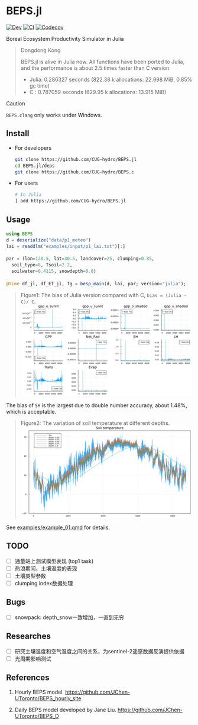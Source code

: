 # BEPS.jl

[![Dev](https://img.shields.io/badge/docs-dev-blue.svg)](https://CUG-hydro.github.io/BEPS.jl/dev)
[![CI](https://github.com/CUG-hydro/BEPS.jl/actions/workflows/CI.yml/badge.svg)](https://github.com/CUG-hydro/BEPS.jl/actions/workflows/CI.yml)
[![Codecov](https://codecov.io/gh/CUG-hydro/BEPS.jl/branch/master/graph/badge.svg)](https://app.codecov.io/gh/CUG-hydro/BEPS.jl/tree/master)

Boreal Ecosystem Productivity Simulator in Julia

> Dongdong Kong
>
> BEPS.jl is alive in Julia now. All functions have been ported to Julia, and the
> performance is about 2.5 times faster than C version.
>
> - Julia: 0.286327 seconds (822.38 k allocations: 22.998 MiB, 0.85% gc time)
> - C    : 0.787059 seconds (629.95 k allocations: 13.915 MiB)

> [!CAUTION]
> `BEPS.clang` only works under Windows.

## Install

- For developers

  ```bash
  git clone https://github.com/CUG-hydro/BEPS.jl
  cd BEPS.jl/deps
  git clone https://github.com/CUG-hydro/BEPS.c
  ```

- For users

  ```bash
  # In Julia
  ] add https://github.com/CUG-hydro/BEPS.jl
  ```

## Usage

```julia
using BEPS
d = deserialize("data/p1_meteo")
lai = readdlm("examples/input/p1_lai.txt")[:]

par = (lon=120.5, lat=30.5, landcover=25, clumping=0.85,
  soil_type=8, Tsoil=2.2,
  soilwater=0.4115, snowdepth=0.0)

@time df_jl, df_ET_jl, Tg = besp_main(d, lai, par; version="julia");
```

> Figure1: The bias of Julia version compared with C, `bias = (Julia - C)/ C`.
![](./docs/images/Figure1_bias_of_julia-version.png)

The bias of `SH` is the largest due to double number accuracy, about 1.48%, which is acceptable.

> Figure2: The variation of soil temperature at different depths.
![](./docs/images/Figure2_variation_of_Tg.png)

See [examples/example_01.qmd](examples/example_01.qmd) for details.

## TODO

- [ ] 通量站上测试模型表现 (top1 task)
- [ ] 热浪期间，土壤温度的表现
- [ ] 土壤类型参数
- [ ] clumping index数据处理

## Bugs

- [ ] snowpack: depth_snow一致增加，一直到无穷

## Researches

- [ ] 研究土壤温度和空气温度之间的关系，为sentinel-2遥感数据反演提供依据
- [ ] 光周期影响测试

## References

1. Hourly BEPS model. <https://github.com/JChen-UToronto/BEPS_hourly_site>

2. Daily BEPS model developed by Jane Liu. <https://github.com/JChen-UToronto/BEPS_D>
